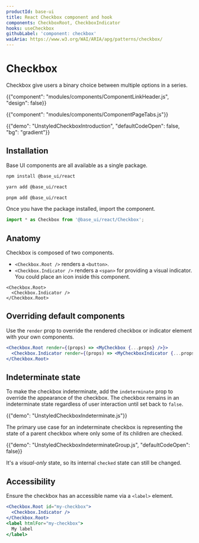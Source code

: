 ```yaml
---
productId: base-ui
title: React Checkbox component and hook
components: CheckboxRoot, CheckboxIndicator
hooks: useCheckbox
githubLabel: 'component: checkbox'
waiAria: https://www.w3.org/WAI/ARIA/apg/patterns/checkbox/
---
```


# Checkbox

<p class="description">Checkbox give users a binary choice between multiple options in a series.</p>

{{"component": "modules/components/ComponentLinkHeader.js", "design": false}}

{{"component": "modules/components/ComponentPageTabs.js"}}

{{"demo": "UnstyledCheckboxIntroduction", "defaultCodeOpen": false, "bg": "gradient"}}

## Installation

Base UI components are all available as a single package.

<codeblock storageKey="package-manager">

```bash npm
npm install @base_ui/react
```

```bash yarn
yarn add @base_ui/react
```

```bash pnpm
pnpm add @base_ui/react
```

</codeblock>

Once you have the package installed, import the component.

```ts
import * as Checkbox from '@base_ui/react/Checkbox';
```

## Anatomy

Checkbox is composed of two components.

- `<Checkbox.Root />` renders a `<button>`.
- `<Checkbox.Indicator />` renders a `<span>` for providing a visual indicator. You could place an icon inside this component.

```tsx
<Checkbox.Root>
  <Checkbox.Indicator />
</Checkbox.Root>
```

## Overriding default components

Use the `render` prop to override the rendered checkbox or indicator element with your own components.

```jsx
<Checkbox.Root render={(props) => <MyCheckbox {...props} />}>
  <Checkbox.Indicator render={(props) => <MyCheckboxIndicator {...props} />} />
</Checkbox.Root>
```

## Indeterminate state

To make the checkbox indeterminate, add the `indeterminate` prop to override the appearance of the checkbox. The checkbox remains in an indeterminate state regardless of user interaction until set back to `false`.

{{"demo": "UnstyledCheckboxIndeterminate.js"}}

The primary use case for an indeterminate checkbox is representing the state of a parent checkbox where only some of its children are checked.

{{"demo": "UnstyledCheckboxIndeterminateGroup.js", "defaultCodeOpen": false}}

It's a _visual-only_ state, so its internal `checked` state can still be changed.

## Accessibility

Ensure the checkbox has an accessible name via a `<label>` element.

```jsx
<Checkbox.Root id="my-checkbox">
  <Checkbox.Indicator />
</Checkbox.Root>
<label htmlFor="my-checkbox">
  My label
</label>
```
